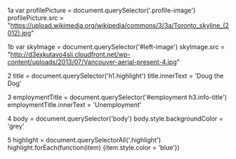 1a
var profilePicture = document.querySelector('.profile-image')
profilePicture.src = "https://upload.wikimedia.org/wikipedia/commons/3/3a/Toronto_skyline_(2012).jpg"

1b
var skyImage = document.querySelector('#left-image')
skyImage.src = "http://d3exkutavo4sli.cloudfront.net/wp-content/uploads/2013/07/Vancouver-aerial-present-4.jpg"

2
title = document.querySelector('h1.highlight')
title.innerText = 'Doug the Dog'

3
employmentTitle = document.querySelector('#employment h3.info-title')
employmentTitle.innerText = 'Unemployment'

4
body = document.querySelector('body')
body.style.backgroundColor = 'grey'

5
highlight = document.querySelectorAll('.highlight')
highlight.forEach(function(item) {item.style.color = 'blue'})
